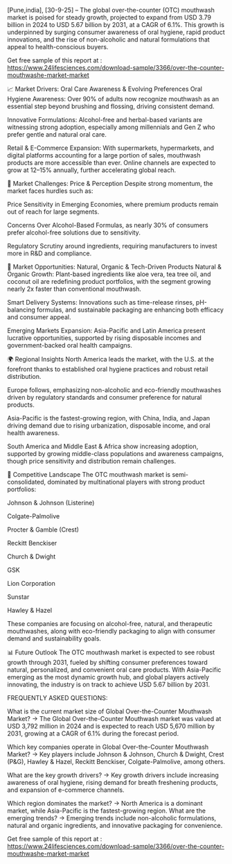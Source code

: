  [Pune,india], [30-9-25] – The global over-the-counter (OTC) mouthwash market is poised for steady growth, projected to expand from USD 3.79 billion in 2024 to USD 5.67 billion by 2031, at a CAGR of 6.1%. This growth is underpinned by surging consumer awareness of oral hygiene, rapid product innovations, and the rise of non-alcoholic and natural formulations that appeal to health-conscious buyers.

Get free sample of this report at : https://www.24lifesciences.com/download-sample/3366/over-the-counter-mouthwashe-market-market

📈 Market Drivers: Oral Care Awareness & Evolving Preferences
Oral Hygiene Awareness: Over 90% of adults now recognize mouthwash as an essential step beyond brushing and flossing, driving consistent demand.

Innovative Formulations: Alcohol-free and herbal-based variants are witnessing strong adoption, especially among millennials and Gen Z who prefer gentle and natural oral care.

Retail & E-Commerce Expansion: With supermarkets, hypermarkets, and digital platforms accounting for a large portion of sales, mouthwash products are more accessible than ever. Online channels are expected to grow at 12–15% annually, further accelerating global reach.

🚫 Market Challenges: Price & Perception
Despite strong momentum, the market faces hurdles such as:

Price Sensitivity in Emerging Economies, where premium products remain out of reach for large segments.

Concerns Over Alcohol-Based Formulas, as nearly 30% of consumers prefer alcohol-free solutions due to sensitivity.

Regulatory Scrutiny around ingredients, requiring manufacturers to invest more in R&D and compliance.

🌿 Market Opportunities: Natural, Organic & Tech-Driven Products
Natural & Organic Growth: Plant-based ingredients like aloe vera, tea tree oil, and coconut oil are redefining product portfolios, with the segment growing nearly 2x faster than conventional mouthwash.

Smart Delivery Systems: Innovations such as time-release rinses, pH-balancing formulas, and sustainable packaging are enhancing both efficacy and consumer appeal.

Emerging Markets Expansion: Asia-Pacific and Latin America present lucrative opportunities, supported by rising disposable incomes and government-backed oral health campaigns.

🌍 Regional Insights
North America leads the market, with the U.S. at the forefront thanks to established oral hygiene practices and robust retail distribution.

Europe follows, emphasizing non-alcoholic and eco-friendly mouthwashes driven by regulatory standards and consumer preference for natural products.

Asia-Pacific is the fastest-growing region, with China, India, and Japan driving demand due to rising urbanization, disposable income, and oral health awareness.

South America and Middle East & Africa show increasing adoption, supported by growing middle-class populations and awareness campaigns, though price sensitivity and distribution remain challenges.

🏢 Competitive Landscape
The OTC mouthwash market is semi-consolidated, dominated by multinational players with strong product portfolios:

Johnson & Johnson (Listerine)

Colgate-Palmolive

Procter & Gamble (Crest)

Reckitt Benckiser

Church & Dwight

GSK

Lion Corporation

Sunstar

Hawley & Hazel

These companies are focusing on alcohol-free, natural, and therapeutic mouthwashes, along with eco-friendly packaging to align with consumer demand and sustainability goals.

📊 Future Outlook
The OTC mouthwash market is expected to see robust growth through 2031, fueled by shifting consumer preferences toward natural, personalized, and convenient oral care products. With Asia-Pacific emerging as the most dynamic growth hub, and global players actively innovating, the industry is on track to achieve USD 5.67 billion by 2031.

FREQUENTLY ASKED QUESTIONS:

What is the current market size of Global Over-the-Counter Mouthwash Market?
-> The Global Over-the-Counter Mouthwash market was valued at USD 3,792 million in 2024 and is expected to reach USD 5,670 million by 2031, growing at a CAGR of 6.1% during the forecast period.

Which key companies operate in Global Over-the-Counter Mouthwash Market?
-> Key players include Johnson & Johnson, Church & Dwight, Crest (P&G), Hawley & Hazel, Reckitt Benckiser, Colgate-Palmolive, among others.

What are the key growth drivers?
-> Key growth drivers include increasing awareness of oral hygiene, rising demand for breath freshening products, and expansion of e-commerce channels.

Which region dominates the market?
-> North America is a dominant market, while Asia-Pacific is the fastest-growing region.
What are the emerging trends?
-> Emerging trends include non-alcoholic formulations, natural and organic ingredients, and innovative packaging for convenience.


Get free sample of this report at : https://www.24lifesciences.com/download-sample/3366/over-the-counter-mouthwashe-market-market

